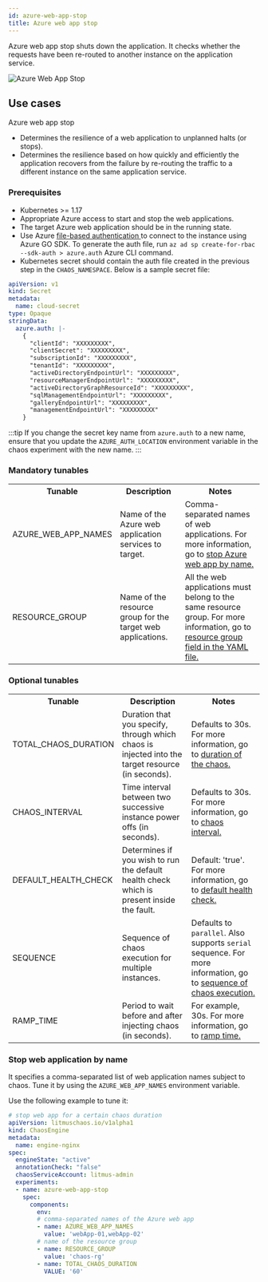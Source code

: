 ```yaml
---
id: azure-web-app-stop
title: Azure web app stop
---
```


Azure web app stop shuts down the application. It checks whether the requests have been re-routed to another instance on the application service.

![Azure Web App Stop](./static/images/azure-web-app-stop.png)

## Use cases
Azure web app stop
- Determines the resilience of a web application to unplanned halts (or stops). 
- Determines the resilience based on how quickly and efficiently the application recovers from the failure by re-routing the traffic to a different instance on the same application service. 

### Prerequisites
- Kubernetes >= 1.17
- Appropriate Azure access to start and stop the web applications.
- The target Azure web application should be in the running state. 
- Use Azure [ file-based authentication ](https://docs.microsoft.com/en-us/azure/developer/go/azure-sdk-authorization#use-file-based-authentication) to connect to the instance using Azure GO SDK. To generate the auth file, run `az ad sp create-for-rbac --sdk-auth > azure.auth` Azure CLI command.
- Kubernetes secret should contain the auth file created in the previous step in the `CHAOS_NAMESPACE`. Below is a sample secret file:

```yaml
apiVersion: v1
kind: Secret
metadata:
  name: cloud-secret
type: Opaque
stringData:
  azure.auth: |-
    {
      "clientId": "XXXXXXXXX",
      "clientSecret": "XXXXXXXXX",
      "subscriptionId": "XXXXXXXXX",
      "tenantId": "XXXXXXXXX",
      "activeDirectoryEndpointUrl": "XXXXXXXXX",
      "resourceManagerEndpointUrl": "XXXXXXXXX",
      "activeDirectoryGraphResourceId": "XXXXXXXXX",
      "sqlManagementEndpointUrl": "XXXXXXXXX",
      "galleryEndpointUrl": "XXXXXXXXX",
      "managementEndpointUrl": "XXXXXXXXX"
    }
```

:::tip
If you change the secret key name from `azure.auth` to a new name, ensure that you update the `AZURE_AUTH_LOCATION` environment variable in the chaos experiment with the new name.
:::

### Mandatory tunables

   <table>
        <tr>
            <th> Tunable </th>
            <th> Description </th>
            <th> Notes </th>
        </tr>
        <tr> 
            <td> AZURE_WEB_APP_NAMES </td>
            <td> Name of the Azure web application services to target.</td>
            <td> Comma-separated names of web applications. For more information, go to <a href="#stop-web-app-by-name"> stop Azure web app by name.</a></td>
        </tr>
        <tr>
            <td> RESOURCE_GROUP </td>
            <td> Name of the resource group for the target web applications. </td>
            <td> All the web applications must belong to the same resource group. For more information, go to <a href="#stop-web-app-by-name"> resource group field in the YAML file. </a></td>
        </tr> 
    </table>

### Optional tunables
  <table>
        <tr>
            <th> Tunable </th>
            <th> Description </th>
            <th> Notes </th>
        </tr>
        <tr> 
            <td> TOTAL_CHAOS_DURATION </td>
            <td> Duration that you specify, through which chaos is injected into the target resource (in seconds).</td>
            <td> Defaults to 30s. For more information, go to <a href="../../chaos-faults/common-tunables-for-all-faults#duration-of-the-chaos"> duration of the chaos.</a></td>
        </tr>
        <tr> 
            <td> CHAOS_INTERVAL </td>
            <td> Time interval between two successive instance power offs (in seconds).</td>
            <td> Defaults to 30s. For more information, go to <a href="../../chaos-faults/common-tunables-for-all-faults#chaos-interval"> chaos interval.</a></td>
        </tr>
        <tr>
        <td> DEFAULT_HEALTH_CHECK </td>
        <td> Determines if you wish to run the default health check which is present inside the fault. </td>
        <td> Default: 'true'. For more information, go to <a href="../../chaos-faults/common-tunables-for-all-faults#default-health-check"> default health check.</a></td>
        </tr>
        <tr>
            <td> SEQUENCE </td>
            <td> Sequence of chaos execution for multiple instances. </td>
        <td> Defaults to <code>parallel</code>. Also supports <code>serial</code> sequence. For more information, go to <a href="../../chaos-faults/common-tunables-for-all-faults#sequence-of-chaos-execution"> sequence of chaos execution.</a></td>
        </tr>
        <tr>
            <td> RAMP_TIME </td>
            <td> Period to wait before and after injecting chaos (in seconds). </td>
            <td> For example, 30s. For more information, go to <a href="../../chaos-faults/common-tunables-for-all-faults#ramp-time"> ramp time.</a></td>
        </tr>
    </table>


### Stop web application by name

It specifies a comma-separated list of web application names subject to chaos. Tune it by using the `AZURE_WEB_APP_NAMES` environment variable.

Use the following example to tune it:

[embedmd]:# (./static/manifests/azure-web-app-stop/web-app-stop.yaml yaml)
```yaml
# stop web app for a certain chaos duration 
apiVersion: litmuschaos.io/v1alpha1
kind: ChaosEngine
metadata:
  name: engine-nginx
spec:
  engineState: "active"
  annotationCheck: "false"
  chaosServiceAccount: litmus-admin
  experiments:
  - name: azure-web-app-stop
    spec:
      components:
        env:
        # comma-separated names of the Azure web app
        - name: AZURE_WEB_APP_NAMES
          value: 'webApp-01,webApp-02'
        # name of the resource group
        - name: RESOURCE_GROUP
          value: 'chaos-rg'
        - name: TOTAL_CHAOS_DURATION
          VALUE: '60'
```

